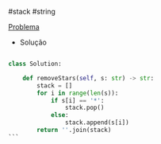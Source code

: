 
#stack #string 

[Problema](https://leetcode.com/problems/removing-stars-from-a-string/description/)

- Solução
````python

class Solution:

    def removeStars(self, s: str) -> str:
        stack = []
        for i in range(len(s)):
            if s[i] == '*':
                stack.pop()
            else:
                stack.append(s[i])
        return ''.join(stack)
```